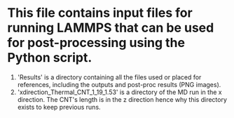 # This file contains input files for running LAMMPS that can be used for post-processing using the Python script.

1. 'Results' is a directory containing all the files used or placed for references, including the outputs and post-proc results (PNG images).
2. 'xdirection_Thermal_CNT_1_19_1.53' is a directory of the MD run in the x direction. The CNT's length is in the z direction hence why this directory exists to keep previous runs.
